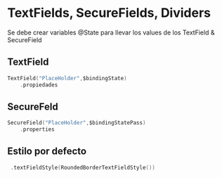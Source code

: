# TextFields, SecureFields, Dividers

Se debe crear variables @State para llevar los values de los TextField & SecureField

## TextField

```swift
TextField("PlaceHolder",$bindingState)
	.propiedades

```


## SecureFeld

```swift
SecureField("PlaceHolder",$bindingStatePass)
	.properties
```

## Estilo por defecto

```swift
 .textFieldStyle(RoundedBorderTextFieldStyle())
```